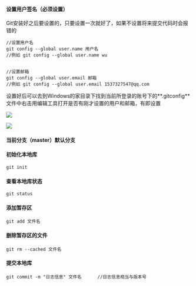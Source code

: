 #### 设置用户签名（必须设置）

Git安装好之后要设置的，只要设置一次就好了，如果不设置将来提交代码时会报错的

~~~
//设置用户名
git config --global user.name 用户名
//例如 git config --global user.name wu


//设置邮箱
git config --global user.email 邮箱
//例如 git config --global user.email 1537327547@qq.com
~~~

设置好后可以去到Windows的家目录下找到当前所登录的账号下的**.gitconfig**文件中右击用编辑工具打开是否有刚才设置的用户和邮箱，有即设置

![](F:\第二次前端\git\git笔记\windows目录.png)

![](F:\第二次前端\git\git笔记\windows目录2.png)



#### 当前分支（master）默认分支

#### 初始化本地库

~~~
git init
~~~



#### 查看本地库状态

~~~
git status
~~~

#### 添加暂存区

~~~
git add 文件名
~~~

#### 删除暂存区的文件

~~~
git rm --cached 文件名
~~~

#### 提交本地库

~~~
git commit -m "日志信息" 文件名      //日志信息相当与版本号
~~~

